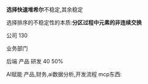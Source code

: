 **选择快速堆希尔**不稳定,其余稳定



选择排序的不稳定性的本质:**分区过程中元素的非连续交换**



公司 130

业务部门

后端 产品	研发 40	50%

AI赋能	产品,财务,ai数据分析,开发流程 mcp东西: